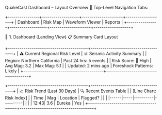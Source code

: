 QuakeCast Dashboard – Layout Overview
🔷 Top-Level Navigation Tabs:

+----------------+-------------------+---------------------+-------------------+
|   Dashboard    |   Risk Map        |   Waveform Viewer   |   Reports         |
+----------------+-------------------+---------------------+-------------------+


🧩 1. Dashboard (Landing View)
📋 Summary Card Layout

+-----------------------------------------+--------------------------------------+
| ⚠️ Current Regional Risk Level          | 📊 Seismic Activity Summary          |
|   Region: Northern California           |   Past 24 hrs: 5 events              |
|   Risk Score: 🔴 High                   |   Avg Mag: 3.2 | Max Mag: 5.1         |
|   Updated: 2 mins ago                  |   Foreshock Patterns: Likely         |
+-----------------------------------------+--------------------------------------+

+-----------------------------------------+--------------------------------------+
| 📈 Risk Trend (Last 30 Days)            | 🔍 Recent Events Table                |
| [Line Chart: Risk Index]                | | Time | Mag | Location | Flagged? |
|                                         | |------|-----|----------|----------|
|                                         | | 12:43| 3.6 | Eureka   | Yes      |
+-----------------------------------------+--------------------------------------+

